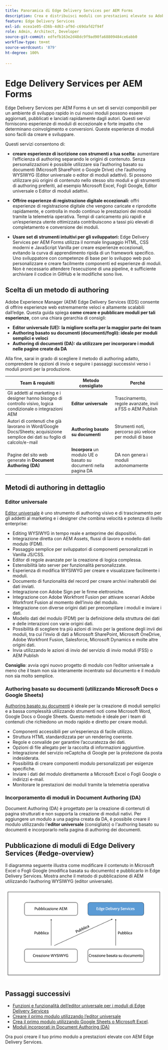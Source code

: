 ```yaml
---
title: Panoramica di Edge Delivery Services per AEM Forms
description: Crea e distribuisci moduli con prestazioni elevate su Adobe Experience Manager Edge Delivery Services, con particolare attenzione all’approccio di authoring dell’editor universale.
feature: Edge Delivery Services
exl-id: ecea1e05-d36b-4d63-af9d-c69dafd2f94f
role: Admin, Architect, Developer
source-git-commit: edfefb163e2d48dc9f9ad90fa68809484ce6abb0
workflow-type: tm+mt
source-wordcount: '879'
ht-degree: 100%

---
```



# Edge Delivery Services per AEM Forms


Edge Delivery Services per AEM Forms è un set di servizi componibili per un ambiente di sviluppo rapido in cui nuovi moduli possono essere aggiornati, pubblicati e lanciati rapidamente dagli autori. Questi servizi forniscono esperienze di moduli di eccezionale e forte impatto che determinano coinvolgimento e conversioni. Queste esperienze di moduli sono facili da creare e sviluppare.

Questi servizi consentono di:

- **creare esperienze di iscrizione con strumenti a tua scelta:** aumentare l’efficienza di authoring separando le origini di contenuto. Senza personalizzazioni è possibile utilizzare sia l’authoring basato su documenti (Microsoft SharePoint o Google Drive) che l’authoring WYSIWYG (Editor universale o editor di moduli adattivi). Si possono utilizzare più origini di contenuto nello stesso sito moduli e gli strumenti di authoring preferiti, ad esempio Microsoft Excel, Fogli Google, Editor universale o Editor di moduli adattivi.

- **Offrire esperienze di registrazione digitale eccezionali:** offri esperienze di registrazione digitale che vengono caricate e riprodotte rapidamente, e controlla in modo continuo le prestazioni dei moduli tramite la telemetria operativa. Tempi di caricamento più rapidi e un’esperienza utente ottimizzata contribuiscono a tassi più elevati di completamento e conversione dei moduli.

- **Usare set di strumenti intuitivi per gli sviluppatori:** Edge Delivery Services per AEM Forms utilizza il normale linguaggio HTML, CSS moderni e JavaScript Vanilla per creare esperienze eccezionali, evitando la curva di apprendimento ripida di un framework specifico. Uno sviluppatore con competenze di base per lo sviluppo web può personalizzare e creare facilmente componenti ed esperienze di moduli. Non è necessario attendere l’esecuzione di una pipeline, è sufficiente archiviare il codice in GitHub e le modifiche sono live.

## Scelta di un metodo di authoring


Adobe Experience Manager (AEM) Edge Delivery Services (EDS) consente di offrire esperienze web estremamente veloci e altamente scalabili dall’edge. Questa guida spiega **come creare e pubblicare moduli per tali esperienze**, con una chiara gerarchia di consigli:

- **Editor universale (UE): la migliore scelta per la maggior parte dei team**
- **Authoring basato su documenti (documenti/fogli): ideale per moduli semplici e veloci**
- **Authoring di documenti (DA): da utilizzare per incorporare i moduli nelle pagine create da DA**

Alla fine, sarai in grado di scegliere il metodo di authoring adatto, comprendere le opzioni di invio e seguire i passaggi successivi verso i moduli pronti per la produzione.


| Team &amp; requisiti | Metodo consigliato | Perché |
|--------------------|--------------------|-----|
| Gli addetti al marketing e i designer hanno bisogno di controllo visivo, logica condizionale o integrazioni AEM | **Editor universale** | Trascinamento, regole avanzate, invii a FSS o AEM Publish |
| Autori di contenuti che già lavorano in Word/Google Docs/Sheets; acquisizione semplice dei dati su foglio di calcolo/e-mail | **Authoring basato su documenti** | Strumenti noti, percorso più veloce per moduli di base |
| Pagine del sito web generate in **Document Authoring (DA)** | **Incorpora** un modulo UE o basato su documenti nella pagina DA | DA non genera i moduli autonomamente |


## Metodi di authoring in dettaglio

### Editor universale

<!--
<span class="preview"> This is a pre-release feature available through our <a href="https://experienceleague.adobe.com/docs/experience-manager-cloud-service/content/release-notes/prerelease.html?lang=it#new-features">pre-release channel</a>. </span>
-->

[Editor universale](/help/edge/docs/forms/universal-editor/overview-universal-editor-for-edge-delivery-services-for-forms.md) è uno strumento di authoring visivo e di trascinamento per gli addetti al marketing e i designer che combina velocità e potenza di livello enterprise:

- Editing WYSIWYG in tempo reale e anteprime dei dispositivi.
- Integrazione diretta con AEM Assets, flussi di lavoro e modello dati modulo (FDM).
- Passaggio semplice per sviluppatori di componenti personalizzati in Vanilla JS/CSS.
- Editor di regole avanzate per la creazione di logica complessa.
- Estensibilità lato server per funzionalità personalizzate.
- Esperienza di modifica WYSIWYG per creare e visualizzare facilmente i moduli.
- Documento di funzionalità del record per creare archivi inalterabili dei dati inviati.
- Integrazione con Adobe Sign per le firme elettroniche.
- Integrazione con Adobe Workfront Fusion per attivare scenari Adobe Workfront Fusion al momento dell’invio del modulo.
- Integrazione con diverse origini dati per precompilare i moduli e inviare i dati.
- Modello dati del modulo (FDM) per la definizione della struttura dei dati e delle interazioni con varie origini dati.
- Possibilità di scegliere tra più azioni di invio per la gestione degli invii dei moduli, tra cui l’invio di dati a Microsoft SharePoint, Microsoft OneDrive, Adobe Workfront Fusion, Salesforce, Microsoft Dynamics e molte altre origini dati.
- Invia utilizzando le azioni di invio del servizio di invio moduli (FSS) o AEM Publish

**Consiglio**: avvia ogni nuovo progetto di modulo con l’editor universale a meno che il team non sia interamente incentrato sul documento e il modulo non sia molto semplice.


### Authoring basato su documenti (utilizzando Microsoft Docs o Google Sheets)

[Authoring basato su documenti](/help/edge/docs/forms/tutorial.md) è ideale per la creazione di moduli semplici e a bassa complessità utilizzando strumenti noti come Microsoft Word, Google Docs o Google Sheets. Questo metodo è ideale per i team di contenuti che richiedono un modo rapido e diretto per creare moduli.

- Componenti accessibili per un’esperienza di facile utilizzo.
- Struttura HTML standardizzata per un rendering coerente.
- Regole e convalide per garantire l’accuratezza dei dati.
- Opzioni di file allegato per la raccolta di informazioni aggiuntive.
- Integrazione del servizio reCaptcha di Google per la protezione da posta indesiderata.
- Possibilità di creare componenti modulo personalizzati per esigenze specifiche.
- Inviare i dati del modulo direttamente a Microsoft Excel o Fogli Google o indirizzi e-mail.
- Monitorare le prestazioni dei moduli tramite la telemetria operativa


### Incorporamento di moduli in Document Authoring (DA)

Document Authoring (DA) è progettato per la creazione di contenuti di pagina strutturati e non supporta la creazione di moduli nativi. Per aggiungere un modulo a una pagina creata da DA, è possibile creare il modulo utilizzando l’**editor universale** (consigliato) o l&#39;authoring basato su documenti e incorporarlo nella pagina di authoring dei documenti.

## Pubblicazione di moduli di Edge Delivery Services {#edge-overview}

Il diagramma seguente illustra come modificare il contenuto in Microsoft Excel o Fogli Google (modifica basata su documento) e pubblicarlo in Edge Delivery Services. Mostra anche il metodo di pubblicazione di AEM utilizzando l’authoring WYSIWYG (editor universale).

![Pubblicare in Edge Delivery Services e AEM](/help/edge/docs/forms/assets/AEM-forms-with-EDS-publishing.png)


<!-- 
## Feature Comparison

| Capability | Universal Editor | Document-Based | Document Authoring |
|------------|-----------------|----------------|--------------------|
| Visual drag-and-drop | ✅ | – | – |
| Advanced rules editor | ✅ | Limited | – |
| Attachments | ✅ | EA | – |
| reCAPTCHA Enterprise | ✅ | ✅ | Depends on embed |
| Submit to spreadsheet/email | ✅ (FSS) | ✅ (FSS) | Via embed |
| Submit to AEM workflows/FDM | ✅ | – | Via UE embed |
| Custom components (JS/CSS) | ✅ | ✅ | Via embed |
| Localization via Sites | ✅ | Manual | Via embed |

-->

## Passaggi successivi

- [Funzioni e funzionalità dell’editor universale per i moduli di Edge Delivery Services](/help/edge/docs/forms/universal-editor/overview-universal-editor-for-edge-delivery-services-for-forms.md)
- [Creare il primo modulo utilizzando l’editor universale](/help/edge/docs/forms/universal-editor/create-forms.md)
- [Crea il primo modulo utilizzando Google Sheets o Microsoft Excel](/help/edge/docs/forms/tutorial.md).
- [Moduli incorporati in Document Authoring (DA)](https://www.aem.live/developer/da-tutorial)


Ora puoi creare il tuo primo modulo a prestazioni elevate con AEM Edge Delivery Services.


<!-- 

## Start creating forms

- [Get started with Edge Delivery Services for AEM Forms](/help/edge/docs/forms/tutorial.md)
- [Create a form using Google Sheets or Microsoft Excel](/help/edge/docs/forms/create-forms.md)
- [Set up your Google Sheets or Microsoft Excel files to start accepting data​](/help/edge/docs/forms/submit-forms.md)
- [Publish your form and start collecting data](/help/edge/docs/forms/publish-forms.md)
- [Customize the look of your forms​](/help/edge/docs/forms/style-theme-forms.md)
- [Add repeatable sections to a form​](/help/edge/docs/forms/repeatable-forms.md)
- [Show a custom thank you message after form submission​](/help/edge/docs/forms/thank-you-page-form.md)
- [Adaptive Form Block components and their properties](/help/edge/docs/forms/form-components.md)
- [Real Use Monitoring](https://www.aem.live/developer/rum#authentication)
-->

<!-- 

## Start creating forms

<div>

  <style>
    .card-container {
        width: calc(33.33% - 10px);;
        margin: 5px;
        border: 1px solid #ccc;
        border-radius: 5px;
        padding: 5px;
        box-sizing: border-box;
        transition: background-color 0.3s ease; /* Adding transition effect */
    }
    .card-container:hover {
        background-color: #f0f0f0; /* Changing background color on hover */
    }
</style>

<div style="display: flex; flex-wrap: wrap; justify-content: space-between; margin: -5px;">
    <div class="card-container">
        <a href="/help/edge/docs/forms/create-forms.md">
            <img src="/help/edge/assets/smock_devices_18_n.svg" alt="Create a form using eds forms" style="border-radius: 5px;"> </b>
            <br><b style="margin-top: 5px;">Create a form using Google Sheets or Microsoft Excel</b>
        </a>
        <p>Create forms that load and render quickly and automatically reflows on mobile devices.</p>
    </div>
    <div class="card-container">
        <a href="/help/edge/docs/forms/create-forms.md#manually-configure-a-spreadsheet-to-accept-data">   
            <img src="/help/edge/assets/smock_platformdatamapping_18_n.svg" alt="Submit form" alt="Use Form Fragments in an EDS Form" style="border-radius: 5px;"> </b>
            <br><b style="margin-top: 5px;">Submit form to spreadsheet</b>
        </a>
        <p>Submit forms directly to your Microsoft Excel or Google Sheets.</p>
    </div>
     <div class="card-container">
        <a href="/help/edge/docs/forms/style-theme-forms.md">
            <img src="/help/edge/assets/smock_imageautomode_18_N.svg" alt="Apply styles or themes to an eds form" style="border-radius: 5px;"> </b>
            <br><b style="margin-top: 5px;">Customize a theme</b>
        </a>
        <p>Create a consistent brand image by applying the same theme across forms.</p>
    </div>
      <div class="card-container">
        <a href="/help/edge/docs/forms/validate-forms.md">
            <img src="/help/edge/assets/smock_condition_18_n.svg" alt="Add validations to form fields" style="border-radius: 5px;"> </b>
            <br><b style="margin-top: 5px;">Apply field validations</b>
        </a>
        <p>Reduce errors and frustration by checking form inputs for proper formatting.</p>
    </div> 
            <div class="card-container">
        <a href="/help/edge/docs/forms/rules-forms.md">
            <img src="/help/edge/assets/smock_documentfragment_18_n.svg" alt="Use rules to add dynamic behaviour to a form" style="border-radius: 5px;"> </b>
            <br><b style="margin-top: 5px;">Use rules to add dynamic behaviour to a form</b>
        </a>
        <p>Reuse preconfigured fragments across multiple forms.</p>
    </div>
    <div class="card-container">
        <a href="/help/edge/docs/forms/translate-forms.md">  
            <img src="/help/edge/assets/smock_abc_18_n.svg" alt="Translate an EDS Form" style="border-radius: 5px;"> </b>
            <br><b style="margin-top: 5px;">Translate a form</b>
        </a>
        <p>Extend the reach of your forms while keeping costs in check.</p>
    </div>
    <div class="card-container">
        <a href="/help/edge/docs/forms/repeatable-forms.md">  
            <img src="/help/edge/assets/smock_addto_18_n.svg" alt="Add repeatable sections to an EDS Form" style="border-radius: 5px;"> </b>
            <br><b style="margin-top: 5px;">Add repeatable sections</b>
        </a>
        <p>Effortlessly create and add repeatable sections to a form.</p>
    </div>
    <div class="card-container">
        <a href="/help/edge/docs/forms/custom-components-forms.md"> 
            <img src="/help/edge/assets/smock_userdeveloper_18_n.svg" alt="Create custom forms components using standard JavaScript and CSS"  style="border-radius: 5px;"> </b>
            <br><b style="margin-top: 5px;">Create custom components</b>
        </a>
        <p>Use standard JavaScript and CSS to create components and themes.</p>
    </div>
    <div class="card-container">
        <a href="/help/edge/docs/forms/recaptacha-forms.md">  
            <img src="/help//edge/assets/smock_keyclock_18_n.svg" alt="Use reCAPTCHA in an EDS Form" style="border-radius: 5px;"> </b>
            <br><b style="margin-top: 5px;">Use reCAPTCHA</b>
        </a>
        <p>Use OOTB reCAPTCHA integration for robust spam and bot protection.</p>
    </div>


</div>


</br>

-->
